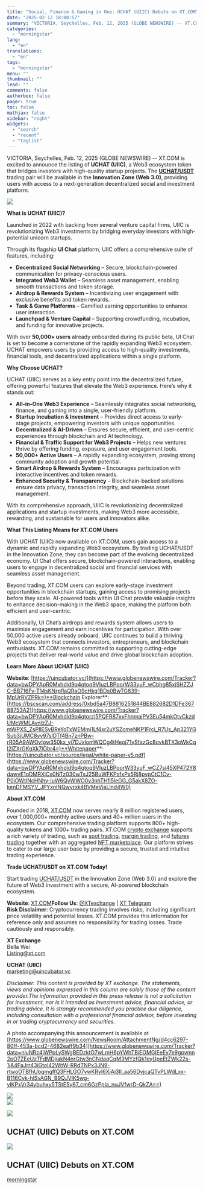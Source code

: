 ```yaml
---
title: "Social, Finance & Gaming in One: UCHAT (UIIC) Debuts on XT.COM"
date: "2025-02-12 18:00:57"
summary: "VICTORIA, Seychelles, Feb. 12, 2025 (GLOBE NEWSWIRE) -- XT.COM is excited to announce the listing of UCHAT (UIIC), a Web3 ecosystem token that bridges investors with high-quality startup projects. The UCHAT/USDT trading pair will be available in the Innovation Zone (Web 3.0), providing users with access to a next-generation decentralized..."
categories:
  - "morningstar"
lang:
  - "en"
translations:
  - "en"
tags:
  - "morningstar"
menu: ""
thumbnail: ""
lead: ""
comments: false
authorbox: false
pager: true
toc: false
mathjax: false
sidebar: "right"
widgets:
  - "search"
  - "recent"
  - "taglist"
---
```


VICTORIA, Seychelles, Feb. 12, 2025 (GLOBE NEWSWIRE) -- XT.COM is excited to announce the listing of **UCHAT (UIIC)**, a Web3 ecosystem token that bridges investors with high-quality startup projects. The [**UCHAT/USDT**](https://www.globenewswire.com/Tracker?data=NcpChISU9vjuWwVKxZhKVpy-SgjjoaYdUMyd67ZjB4DoAW7HkgI5YPAmbmquIl9V210bR_0avy9_elmvtp22o_rtx_TKhxEAtLamoXT9Rdo=) trading pair will be available in the **Innovation Zone (Web 3.0)**, providing users with access to a next-generation decentralized social and investment platform.

 ![](https://ml.globenewswire.com/Resource/Download/d4cc6297-80ff-453a-bcd2-4682eaff9b34/photo-2025-02-12-14-33-05.jpeg)

**What is UCHAT (UIIC)?**

Launched in 2022 with backing from several venture capital firms, UIIC is revolutionizing Web3 investments by bridging everyday investors with high-potential unicorn startups.

Through its flagship **UI Chat** platform, UIIC offers a comprehensive suite of features, including:

* **Decentralized Social Networking** – Secure, blockchain-powered communication for privacy-conscious users.
* **Integrated Web3 Wallet** – Seamless asset management, enabling smooth transactions and token storage.
* **Airdrop & Rewards System** – Incentivizing user engagement with exclusive benefits and token rewards.
* **Task & Game Platforms** – Gamified earning opportunities to enhance user interaction.
* **Launchpad & Venture Capital** – Supporting crowdfunding, incubation, and funding for innovative projects.

With over **50,000+ users** already onboarded during its public beta, UI Chat is set to become a cornerstone of the rapidly expanding Web3 ecosystem. UCHAT empowers users by providing access to high-quality investments, financial tools, and decentralized applications within a single platform.

**Why Choose UCHAT?**

UCHAT (UIIC) serves as a key entry point into the decentralized future, offering powerful features that elevate the Web3 experience. Here’s why it stands out:

* **All-in-One Web3 Experience** – Seamlessly integrates social networking, finance, and gaming into a single, user-friendly platform.
* **Startup Incubation & Investment** – Provides direct access to early-stage projects, empowering investors with unique opportunities.
* **Decentralized & AI-Driven** – Ensures secure, efficient, and user-centric experiences through blockchain and AI technology.
* **Financial & Traffic Support for Web3 Projects** – Helps new ventures thrive by offering funding, exposure, and user engagement tools.
* **50,000+ Active Users** – A rapidly expanding ecosystem, proving strong community adoption and growth potential.
* **Smart Airdrop & Rewards System** – Encourages participation with interactive incentives and token rewards.
* **Enhanced Security & Transparency** – Blockchain-backed solutions ensure data privacy, transaction integrity, and seamless asset management.

With its comprehensive approach, UIIC is revolutionizing decentralized applications and startup investments, making Web3 more accessible, rewarding, and sustainable for users and innovators alike.

**What This Listing Means for XT.COM Users**

With UCHAT (UIIC) now available on XT.COM, users gain access to a dynamic and rapidly expanding Web3 ecosystem. By trading UCHAT/USDT in the Innovation Zone, they can become part of the evolving decentralized economy. UI Chat offers secure, blockchain-powered interactions, enabling users to engage in decentralized social and financial services with seamless asset management.

Beyond trading, XT.COM users can explore early-stage investment opportunities in blockchain startups, gaining access to promising projects before they scale. AI-powered tools within UI Chat provide valuable insights to enhance decision-making in the Web3 space, making the platform both efficient and user-centric.

Additionally, UI Chat’s airdrops and rewards system allows users to maximize engagement and earn incentives for participation. With over 50,000 active users already onboard, UIIC continues to build a thriving Web3 ecosystem that connects investors, entrepreneurs, and blockchain enthusiasts. XT.COM remains committed to supporting cutting-edge projects that deliver real-world value and drive global blockchain adoption.

**Learn More About UCHAT (UIIC)**

**Website**: [https://uincubator.vc/](https://www.globenewswire.com/Tracker?data=bwDPYApR0Mxhdid9q4qtoq9VIuzLBPoorW33yuF_wCbhg85xjSHZZJC-BB716Fv-T14sKNrpflaQRaO9cHkg1BDs0BwTG639-MpUrRVZPRk=)**Blockchain Explorer**: [https://bscscan.com/address/0xbd5a47B8816251844BE882682D1DFe36788753A2](https://www.globenewswire.com/Tracker?data=bwDPYApR0Mxhdid9q4qtorzj5PQFR87xxFhnmajPV3Eu54mkOtvCkzdUMcWMLAvnlzZJ-mWPXS_ZsPIlESvBReYoTxWEMmj1Lf4xr2uYSZcmeNKP1Frci_R7Us_Ap321YGSub3jUMC8yv97slDTf4Bn7znPBw-rR05A9AWOvIgw350kx_yi7DJxlomWQCg4tHeoj71ySfazGc8ovkBTX3oWkCqI2lZXrGKgXk7lObr4=)**Whitepaper**: [https://uincubator.vc/source/legal/white-paper-v5.pdf](https://www.globenewswire.com/Tracker?data=bwDPYApR0Mxhdid9q4qtoq9VIuzLBPoorW33yuF_wCZ7si45XP472Y8dawyE1qDMRXjCs0NTz030wTsJ25BuWFKPsfxPx5Rj8pvpCtC1Cv-P0iOWtINcHNhy-luW6QyWWO0y3nhTHfi5leGG_G5akX8ZO-kenDFMSYV_JPYxnINQwyrxk4BVMeVjaLlnd4W0)

**About XT.COM**

Founded in 2018, [XT.COM](https://www.globenewswire.com/Tracker?data=EmSyeq1fyG8uxSNTzA22J7WJuURfx7is0iJ-LpeAueNR02r34TcNlYW5sb9YqSsfExN9q-noJDSe3CVj0RFGpQ==) now serves nearly 8 million registered users, over 1,000,000+ monthly active users and 40+ million users in the ecosystem. Our comprehensive trading platform supports 800+ high-quality tokens and 1000+ trading pairs. XT.COM [crypto exchange](https://www.globenewswire.com/Tracker?data=Z-Gy1dTG1leKLI7bo6qPAG2camaALF-G_8rno2itB2Fc9bKADD5POfzhFYE0Zq6s9L9yhS94nd_gD1M-vRnjRA==) supports a rich variety of trading, such as [spot trading](https://www.globenewswire.com/Tracker?data=6pZ0-IBqQ0nJnYubIew0kG41GHbmOBfzeoQcfsfRxtH6bKO8y8X50PA0DPdMjhT2l_0dN_Med036LQzcSyiW--7uoqgP0e7xmiFSG27zL4E=), [margin trading](https://www.globenewswire.com/Tracker?data=czvtkxOcM1yKYdRtbblCFaVkCOyxfjb4lgR5nhdws5M4bRg5BSpM4lx185iluwxwAa5kjJYgZclgD-xscQvxOshHZsbko7nuO9qxOYv6lye7vXIMKEHb8qhtJT1WFKyI), and [futures trading](https://www.globenewswire.com/Tracker?data=dYos0dz_V2_YCAtI8R9KE-rDcV7AEbLaCeBYAEuLMQkwa7YcpRzdwP_fc8TzcAdatEw-0xrrPkmh3xXboqEoj2yspNzg2hXm_x_oVKHUlOc=) together with an aggregated [NFT marketplace](https://www.globenewswire.com/Tracker?data=RztqB5X-F7rshlv4zyRkO6AnyYlVs7XTqf6fJXWQ2f7xOM8WO_WTvVT6eydLPdBNrV00ohwcyqmbXM9UqkWBBw5oW-LJKEOnVlbK5ACpYdo=). Our platform strives to cater to our large user base by providing a secure, trusted and intuitive trading experience.

**Trade UCHAT/USDT on XT.COM Today!**

Start trading [UCHAT/USDT](https://www.globenewswire.com/Tracker?data=NcpChISU9vjuWwVKxZhKVnEChlTBA8ngW6A1yKM3NeZEnbIxlf1GPgR2mJNUxrYQ-bPLV7mmQon3aDMsPYOzlnRMzqhmTOcBdU6hQRVU_Cc=) in the Innovation Zone (Web 3.0) and explore the future of Web3 investment with a secure, AI-powered blockchain ecosystem.

**Website**: [XT.COM](https://www.globenewswire.com/Tracker?data=EmSyeq1fyG8uxSNTzA22J7z3q9oISgHK3GznurOF6y3D1-qi4CEL_LYFKO8RwsFekc3CojsF9pw3j3m054iAPw==)**Follow Us**: [@XTexchange](https://www.globenewswire.com/Tracker?data=5VVxfdjQTsnVhXiRlwIlJWDOalNHjZVWmrh6Z4s1nFTTyQ8su2hjL46VX7qaolB1mTqnkH60dKoae7JltwM8dcfz_FjVxGDIu7kK3eoWfU4=) | [XT Telegram](https://www.globenewswire.com/Tracker?data=i984chx_P2fWTsrHd7zRSC_O2EQVbbpIEGbFlv2SgwWAdgYea3INwdZ8I8V85p_Ew_FYuloZLekPFB6W7-3FwA==)  
**Risk Disclaimer**: Cryptocurrency trading involves risks, including significant price volatility and potential losses. XT.COM provides this information for reference only and assumes no responsibility for trading losses. Trade cautiously and responsibly.

**XT Exchange**  
Bella Wei  
[Listing@xt.com](https://www.globenewswire.com/Tracker?data=kAkIkZqmcLV_s7iLmU2YKguNIF_2d5wgpJ3BxMaCuQYVGhQYvEh13kzO6NjwjH_trgGiBHfJ1QozDN96TyRRiw==)

**UCHAT (UIIC)**  
[marketing@uincubator.vc](https://www.globenewswire.com/Tracker?data=VJIiGK-IaA6X-rOq3tkOq4ZRIY-F3LYVkZdfUSbyzRxE0utiJP-8X498cEs19BOWE-p5__eBg0KCw5LjnYf3y-lASJIzxcbRO0MxNgLxs8E=)

*Disclaimer: This content is provided by XT exchange. The statements, views and opinions expressed in this column are solely those of the content provider.The information provided in this press release is not a solicitation for investment, nor is it intended as investment advice, financial advice, or trading advice. It is strongly recommended you practice due diligence, including consultation with a professional financial advisor, before investing in or trading cryptocurrency and securities.*

A photo accompanying this announcement is available at [https://www.globenewswire.com/NewsRoom/AttachmentNg/d4cc6297-80ff-453a-bcd2-4682eaff9b34](https://www.globenewswire.com/Tracker?data=niuNRz4jWPpLySWgBEDzktO7wLmH6pYWhTBiEOMGlEeEy7e9gpvmn2pO7ZEeUzTFdMDjiakN4nrGtw3nCNdaqCqM3MYzfQk1eyUpeEtZWk22s-1jA4FaJrr43iGtol42WhW-RRdTNPx3JN9-rtwoOTBfhUbqmgffQ3FHLGO7vwKRyI6XjAi3lI_aa56DvjcaQTvPLWdLxx-B116Cyk-hlSvAGN_B9QJVlK5wg-ylKPxVr34ybuhxy5TStE5y67_cm6GzPpla_nuJVfwrD-QkZA==)

 ![](https://www.globenewswire.com/newsroom/ti?nf=OTM1NzE0MSM2NzQ3NDIxIzIyOTI5MDA=)   
 ![](https://ml.globenewswire.com/media/MmEyMTMwNjctOWRlNi00MGFmLTlkZjktY2MyY2MyOTMyNDc3LTEzMDQ0NTA=/tiny/XT-Exchange.png)

 [![](https://ml.globenewswire.com/media/455dce84-da6a-4231-8bf0-f388166286d0/small/xt-logo-jpg.jpg)](https://www.globenewswire.com/NewsRoom/AttachmentNg/455dce84-da6a-4231-8bf0-f388166286d0)

UCHAT (UIIC) Debuts on XT.COM
-----------------------------

  [![](https://ml.globenewswire.com/media/d4cc6297-80ff-453a-bcd2-4682eaff9b34/medium/uchat-uiic-debuts-on-xt-com.jpeg)](https://www.globenewswire.com/NewsRoom/AttachmentNg/d4cc6297-80ff-453a-bcd2-4682eaff9b34/en) 

UCHAT (UIIC) Debuts on XT.COM
-----------------------------

[morningstar](https://www.morningstar.com/news/globe-newswire/9357141/social-finance-gaming-in-one-uchat-uiic-debuts-on-xtcom)

